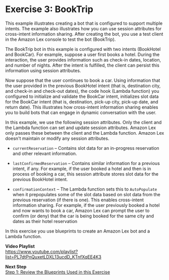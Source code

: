 # Exercise 3: BookTrip

This example illustrates creating a bot that is configured to support multiple intents. The example also illustrates how you can use session attributes for cross-intent information sharing. After creating the bot, you use a test client in the Amazon Lex console to test the bot (BookTrip).

The BookTrip bot in this example is configured with two intents (BookHotel and BookCar). For example, suppose a user first books a hotel. During the interaction, the user provides information such as check-in dates, location, and number of nights. After the intent is fulfilled, the client can persist this information using session attributes.

Now suppose that the user continues to book a car. Using information that the user provided in the previous BookHotel intent (that is, destination city, and check-in and check-out dates), the code hook (Lambda function) you configured to initialize and validate the BookCar intent, initializes slot data for the BookCar intent (that is, destination, pick-up city, pick-up date, and return date). This illustrates how cross-intent information sharing enables you to build bots that can engage in dynamic conversation with the user. 

In this example, we use the following session attributes. Only the client and the Lambda function can set and update session attributes. Amazon Lex only passes these between the client and the Lambda function. Amazon Lex doesn't maintain or modify any session attributes.

+ `currentReservation` – Contains slot data for an in-progress reservation and other relevant information.

+ `lastConfirmedReservation` – Contains similar information for a previous intent, if any. For example, if the user booked a hotel and then is in process of booking a car, this session attribute stores slot data for the previous BookHotel intent.

+ `confirmationContext` – The Lambda function sets this to `AutoPopulate` when it prepopulates some of the slot data based on slot data from the previous reservation (if there is one). This enables cross-intent information sharing. For example, if the user previously booked a hotel and now wants to book a car, Amazon Lex can prompt the user to confirm (or deny) that the car is being booked for the same city and dates as their hotel reservation

In this exercise you use blueprints to create an Amazon Lex bot and a Lambda function.

**Video Playlist**  
https://www.youtube.com/playlist?list=PL7dtPnQuxetLDXL13ucdD_KTnfXqEE4K3

**Next Step**  
[Step 1: Review the Blueprints Used in this Exercise](ex3-step1.md)

